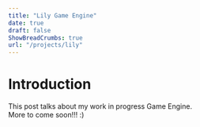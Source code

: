 ```yaml
---
title: "Lily Game Engine"
date: true
draft: false
ShowBreadCrumbs: true
url: "/projects/lily"
---
```


# Introduction

This post talks about my work in progress Game Engine.  
More to come soon!!! :)